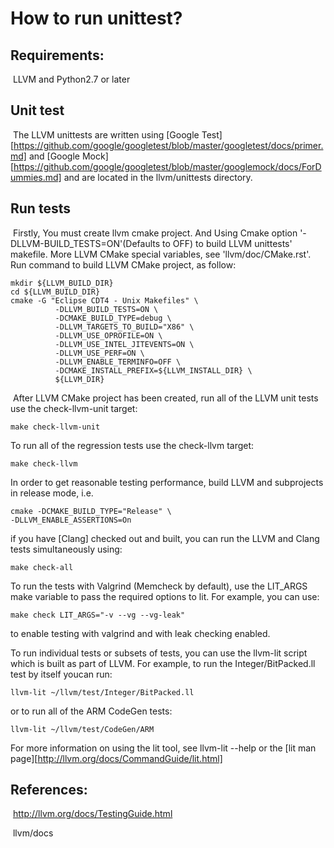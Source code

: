 # How to run unittest?

## Requirements:

​	LLVM and Python2.7 or later

## Unit test

​	The LLVM unittests are written using [Google Test][https://github.com/google/googletest/blob/master/googletest/docs/primer.md] and [Google Mock][https://github.com/google/googletest/blob/master/googlemock/docs/ForDummies.md] and are located in the llvm/unittests directory.

## Run tests

​	Firstly, You must create llvm cmake project. And Using Cmake option '-DLLVM-BUILD_TESTS=ON'(Defaults to OFF) to build LLVM unittests' makefile. More LLVM CMake special variables, see 'llvm/doc/CMake.rst'.
​	Run command to build LLVM CMake project, as follow:

```shell
mkdir ${LLVM_BUILD_DIR}
cd ${LLVM_BUILD_DIR}
cmake -G "Eclipse CDT4 - Unix Makefiles" \
          -DLLVM_BUILD_TESTS=ON \
          -DCMAKE_BUILD_TYPE=debug \
          -DLLVM_TARGETS_TO_BUILD="X86" \
          -DLLVM_USE_OPROFILE=ON \
          -DLLVM_USE_INTEL_JITEVENTS=ON \
          -DLLVM_USE_PERF=ON \
          -DLLVM_ENABLE_TERMINFO=OFF \
          -DCMAKE_INSTALL_PREFIX=${LLVM_INSTALL_DIR} \
          ${LLVM_DIR}
```
​	After LLVM CMake project has been created, run all of the LLVM unit tests use the check-llvm-unit target:

```shell
make check-llvm-unit
```

To run all of the regression tests use the check-llvm target:

```shell
make check-llvm
```

In order to get reasonable testing performance, build LLVM and subprojects in release mode, i.e.

```shell
cmake -DCMAKE_BUILD_TYPE="Release" \
-DLLVM_ENABLE_ASSERTIONS=On
```

if you have [Clang] checked out and built, you can run the LLVM and Clang tests simultaneously using:

```shell
make check-all
```

To run the tests with Valgrind (Memcheck by default), use the LIT_ARGS make variable to pass the required options to lit. For example, you can use:

```shell
make check LIT_ARGS="-v --vg --vg-leak"
```

to enable testing with valgrind and with leak checking enabled.

To run individual tests or subsets of tests, you can use the llvm-lit script which is built as part of LLVM. For example, to run the Integer/BitPacked.ll test by itself youcan run:

```shell
llvm-lit ~/llvm/test/Integer/BitPacked.ll
```

or to run all of the ARM CodeGen tests:

```
llvm-lit ~/llvm/test/CodeGen/ARM
```

For more information on using the lit tool, see llvm-lit --help or the [lit man page][http://llvm.org/docs/CommandGuide/lit.html]

## References:

​	http://llvm.org/docs/TestingGuide.html

​	llvm/docs